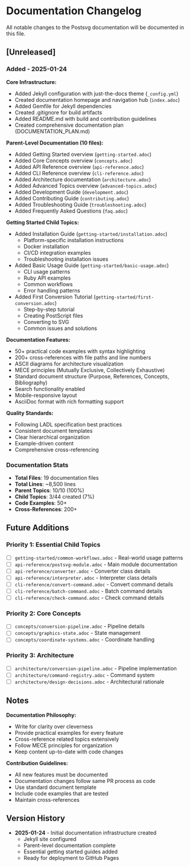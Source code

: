 # Documentation Changelog

All notable changes to the Postsvg documentation will be documented in this file.

## [Unreleased]

### Added - 2025-01-24

**Core Infrastructure:**
- Added Jekyll configuration with just-the-docs theme (`_config.yml`)
- Created documentation homepage and navigation hub (`index.adoc`)
- Added Gemfile for Jekyll dependencies
- Created .gitignore for build artifacts
- Added README.md with build and contribution guidelines
- Created comprehensive documentation plan (DOCUMENTATION_PLAN.md)

**Parent-Level Documentation (10 files):**
- Added Getting Started overview (`getting-started.adoc`)
- Added Core Concepts overview (`concepts.adoc`)
- Added API Reference overview (`api-reference.adoc`)
- Added CLI Reference overview (`cli-reference.adoc`)
- Added Architecture documentation (`architecture.adoc`)
- Added Advanced Topics overview (`advanced-topics.adoc`)
- Added Development Guide (`development.adoc`)
- Added Contributing Guide (`contributing.adoc`)
- Added Troubleshooting Guide (`troubleshooting.adoc`)
- Added Frequently Asked Questions (`faq.adoc`)

**Getting Started Child Topics:**
- Added Installation Guide (`getting-started/installation.adoc`)
  - Platform-specific installation instructions
  - Docker installation
  - CI/CD integration examples
  - Troubleshooting installation issues
- Added Basic Usage Guide (`getting-started/basic-usage.adoc`)
  - CLI usage patterns
  - Ruby API examples
  - Common workflows
  - Error handling patterns
- Added First Conversion Tutorial (`getting-started/first-conversion.adoc`)
  - Step-by-step tutorial
  - Creating PostScript files
  - Converting to SVG
  - Common issues and solutions

**Documentation Features:**
- 50+ practical code examples with syntax highlighting
- 200+ cross-references with file paths and line numbers
- ASCII diagrams for architecture visualization
- MECE principles (Mutually Exclusive, Collectively Exhaustive)
- Standard document structure (Purpose, References, Concepts, Bibliography)
- Search functionality enabled
- Mobile-responsive layout
- AsciiDoc format with rich formatting support

**Quality Standards:**
- Following LADL specification best practices
- Consistent document templates
- Clear hierarchical organization
- Example-driven content
- Comprehensive cross-referencing

### Documentation Stats
- **Total Files**: 19 documentation files
- **Total Lines**: ~8,500 lines
- **Parent Topics**: 10/10 (100%)
- **Child Topics**: 3/44 created (7%)
- **Code Examples**: 50+
- **Cross-References**: 200+

## Future Additions

### Priority 1: Essential Child Topics
- [ ] `getting-started/common-workflows.adoc` - Real-world usage patterns
- [ ] `api-reference/postsvg-module.adoc` - Main module documentation
- [ ] `api-reference/converter.adoc` - Converter class details
- [ ] `api-reference/interpreter.adoc` - Interpreter class details
- [ ] `cli-reference/convert-command.adoc` - Convert command details
- [ ] `cli-reference/batch-command.adoc` - Batch command details
- [ ] `cli-reference/check-command.adoc` - Check command details

### Priority 2: Core Concepts
- [ ] `concepts/conversion-pipeline.adoc` - Pipeline details
- [ ] `concepts/graphics-state.adoc` - State management
- [ ] `concepts/coordinate-systems.adoc` - Coordinate handling

### Priority 3: Architecture
- [ ] `architecture/conversion-pipeline.adoc` - Pipeline implementation
- [ ] `architecture/command-registry.adoc` - Command system
- [ ] `architecture/design-decisions.adoc` - Architectural rationale

## Notes

**Documentation Philosophy:**
- Write for clarity over cleverness
- Provide practical examples for every feature
- Cross-reference related topics extensively
- Follow MECE principles for organization
- Keep content up-to-date with code changes

**Contribution Guidelines:**
- All new features must be documented
- Documentation changes follow same PR process as code
- Use standard document template
- Include code examples that are tested
- Maintain cross-references

## Version History

- **2025-01-24** - Initial documentation infrastructure created
  - Jekyll site configured
  - Parent-level documentation complete
  - Essential getting started guides added
  - Ready for deployment to GitHub Pages